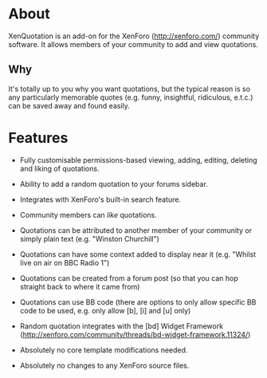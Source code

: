 # About

XenQuotation is an add-on for the XenForo (http://xenforo.com/) community software. It allows members of your community to add and view quotations.

## Why

It's totally up to you why you want quotations, but the typical reason is so any particularly memorable quotes (e.g. funny, insightful, ridiculous, e.t.c.) can be saved away and found easily.

# Features

* Fully customisable permissions-based viewing, adding, editing, deleting and liking of quotations.
* Ability to add a random quotation to your forums sidebar.
* Integrates with XenForo's built-in search feature.
* Community members can _like_ quotations.

* Quotations can be attributed to another member of your community or simply plain text (e.g. "Winston Churchill")
* Quotations can have some context added to display near it (e.g. "Whilst live on air on BBC Radio 1")
* Quotations can be created from a forum post (so that you can hop straight back to where it came from)
* Quotations can use BB code (there are options to only allow specific BB code to be used, e.g. only allow [b], [i] and [u] only)

* Random quotation integrates with the [bd] Widget Framework (http://xenforo.com/community/threads/bd-widget-framework.11324/)
* Absolutely no core template modifications needed.
* Absolutely no changes to any XenForo source files.